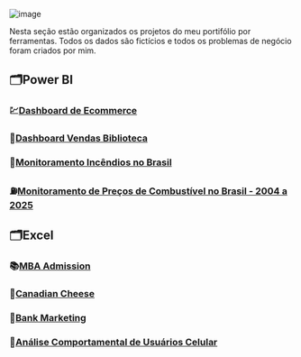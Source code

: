 ![image](https://github.com/user-attachments/assets/0bba30c6-64e7-47b8-851c-6d570d5c8f95)



 Nesta seção estão organizados os projetos do meu portifólio por ferramentas. Todos os dados são fictícios e todos os problemas de negócio foram criados por mim.
 
## 🗂️Power BI

### 💹[Dashboard de Ecommerce](https://github.com/massis93/Projetos_Analise_Dados/tree/main/PowerBI/Ecommerce)
### 📖[Dashboard Vendas Biblioteca](https://github.com/massis93/Projetos_Analise_Dados/tree/main/PowerBI/Biblioteca)
### 🌳[Monitoramento Incêndios no Brasil](https://github.com/massis93/Projetos_Analise_Dados/blob/main/PowerBI/Monitoramento%20Inc%C3%AAndios%20Brasil/README.md)
### ⛽[Monitoramento de Preços de Combustível no Brasil - 2004 a 2025](https://github.com/massis93/Projetos_Analise_Dados/tree/main/PowerBI/Pre%C3%A7os%20de%20Combust%C3%ADveis%20no%20Brasil)


## 🗂️Excel

### 📚[MBA Admission](https://github.com/massis93/Projetos_Analise_Dados/tree/main/Excel/MBA)
### 🧀[Canadian Cheese](https://github.com/massis93/Projetos_Analise_Dados/tree/main/Excel/Canadian%20Cheese)
### 🏦[Bank Marketing](https://github.com/massis93/Projetos_Analise_Dados/tree/main/Excel/Bank%20Marketing)
### 📲[Análise Comportamental de Usuários Celular](https://github.com/massis93/Projetos_Analise_Dados/tree/main/Excel/Smartphone%20Behavior)

